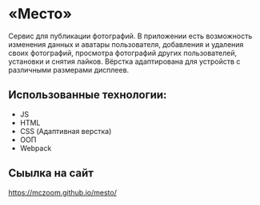 # «Место»
Сервис для публикации фотографий. В приложении есть возможность изменения данных и аватары пользователя, добавления и удаления своих фотографий, 
просмотра фотографий других пользователей, установки и снятия лайков.
Вёрстка адаптирована для устройств с различными размерами дисплеев.

## Использованные технологии:
- JS
- HTML
- CSS (Адаптивная верстка)
- ООП
- Webpack

## Сыылка на сайт
https://mczoom.github.io/mesto/
